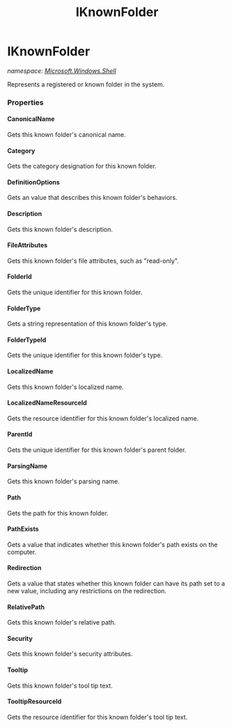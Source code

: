 ﻿---
title: IKnownFolder
---

# IKnownFolder
_namespace: [Microsoft.Windows.Shell](N-Microsoft.Windows.Shell.html)_

Represents a registered or known folder in the system.



### Properties

#### CanonicalName
Gets this known folder's canonical name.
#### Category
Gets the category designation for this known folder.
#### DefinitionOptions
Gets an value that describes this known folder's behaviors.
#### Description
Gets this known folder's description.
#### FileAttributes
Gets this known folder's file attributes, 
 such as "read-only".
#### FolderId
Gets the unique identifier for this known folder.
#### FolderType
Gets a string representation of this known folder's type.
#### FolderTypeId
Gets the unique identifier for this known folder's type.
#### LocalizedName
Gets this known folder's localized name.
#### LocalizedNameResourceId
Gets the resource identifier for this 
 known folder's localized name.
#### ParentId
Gets the unique identifier for this known folder's parent folder.
#### ParsingName
Gets this known folder's parsing name.
#### Path
Gets the path for this known folder.
#### PathExists
Gets a value that indicates whether this known folder's path exists on the computer.
#### Redirection
Gets a value that states whether this known folder 
 can have its path set to a new value, 
 including any restrictions on the redirection.
#### RelativePath
Gets this known folder's relative path.
#### Security
Gets this known folder's security attributes.
#### Tooltip
Gets this known folder's tool tip text.
#### TooltipResourceId
Gets the resource identifier for this 
 known folder's tool tip text.

